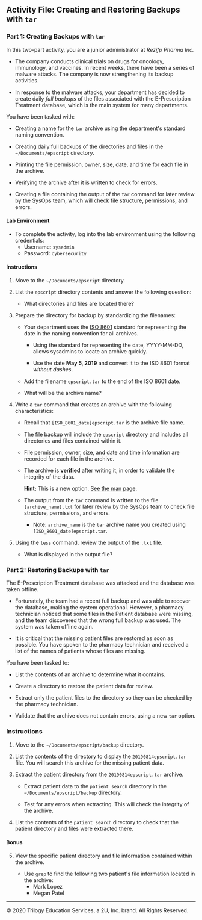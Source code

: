 ## Activity File: Creating and Restoring Backups with `tar`

### Part 1: Creating Backups with `tar`

In this two-part activity, you are a junior administrator at *Rezifp Pharma Inc.*

- The company conducts clinical trials on drugs for oncology, immunology, and vaccines.  In recent weeks, there have been a series of malware attacks. The company is now strengthening its backup activities.

- In response to the malware attacks, your department has decided to create daily *full backups* of the files associated with the E-Prescription Treatment database, which is the main system for many departments.

You have been tasked with:

- Creating a name for the `tar` archive using the department's standard naming convention.

- Creating daily full backups of the directories and files in the `~/Documents/epscript` directory.

- Printing the file permission, owner, size, date, and time for each file in the archive.

- Verifying the archive after it is written to check for errors.

- Creating a file containing the output of the `tar` command for later review by the SysOps team, which will check file structure, permissions, and errors.

#### Lab Environment

- To complete the activity, log into the lab environment using the following credentials:
    - Username: `sysadmin`
    - Password: `cybersecurity`

#### Instructions

1. Move to the `~/Documents/epscript` directory.

2. List the `epscript` directory contents and answer the following question:

    - What directories and files are located there? 

3. Prepare the directory for backup by standardizing the filenames:

    - Your department uses the [ISO 8601](https://www.cl.cam.ac.uk/~mgk25/iso-time.html) standard for representing the date in the naming convention for all archives.
  
        - Using the standard for representing the date, YYYY-MM-DD, allows sysadmins to locate an archive quickly.

        - Use the date **May 5, 2019** and convert it to the ISO 8601 format *without dashes*.

    - Add the filename `epscript.tar` to the end of the ISO 8601 date.

    - What will be the archive name?

4.  Write a `tar` command that creates an archive with the following characteristics:

    - Recall that `[ISO_8601_date]epscript.tar` is the archive file name.

    - The file backup will include the `epscript` directory and includes all directories and files contained within it.

    - File permission, owner, size, and date and time information are recorded for each file in the archive.

    - The archive is **verified** after writing it, in order to validate the integrity of the data.

        **Hint:** This is a new option. [See the man page](http://man7.org/linux/man-pages/man1/tar.1.html).

    - The output from the `tar` command is written to the file `[archive_name].txt` for later review by the SysOps team to check file structure, permissions, and errors.

        - Note: `archive_name` is the `tar` archive name you created using `[ISO_8601_date]epscript.tar`.

5.  Using the `less` command, review the output of the `.txt` file.

      - What is displayed in the output file?

### Part 2: Restoring Backups with `tar`

The E-Prescription Treatment database was attacked and the database was taken offline.

- Fortunately, the team had a recent full backup and was able to recover the database, making the system operational. However, a pharmacy technician noticed that some files in the Patient database were missing, and the team discovered that the wrong full backup was used. The system was taken offline again.

- It is critical that the missing patient files are restored as soon as possible. You have spoken to the pharmacy technician and received a list of the names of patients whose files are missing.

You have been tasked to:

- List the contents of an archive to determine what it contains.

- Create a directory to restore the patient data for review.

- Extract only the patient files to the directory so they can be checked by the pharmacy technician.

- Validate that the archive does not contain errors, using a new `tar` option.


### Instructions

1. Move to the `~/Documents/epscript/backup` directory.

2. List the contents of the directory to display the `20190814epscript.tar` file. You will search this archive for the missing patient data.

3. Extract the patient directory from the `20190814epscript.tar` archive.  

    - Extract patient data to the `patient_search` directory in the `~/Documents/epscript/backup` directory.   

    - Test for any errors when extracting. This will check the integrity of the archive.

4. List the contents of the `patient_search` directory to check that the patient directory and files were extracted there.   

#### Bonus

5. View the specific patient directory and file information contained within the archive.

    - Use `grep` to find the following two patient's file information located in the archive:
      - Mark Lopez
      - Megan Patel



---

© 2020 Trilogy Education Services, a 2U, Inc. brand.  All Rights Reserved.

